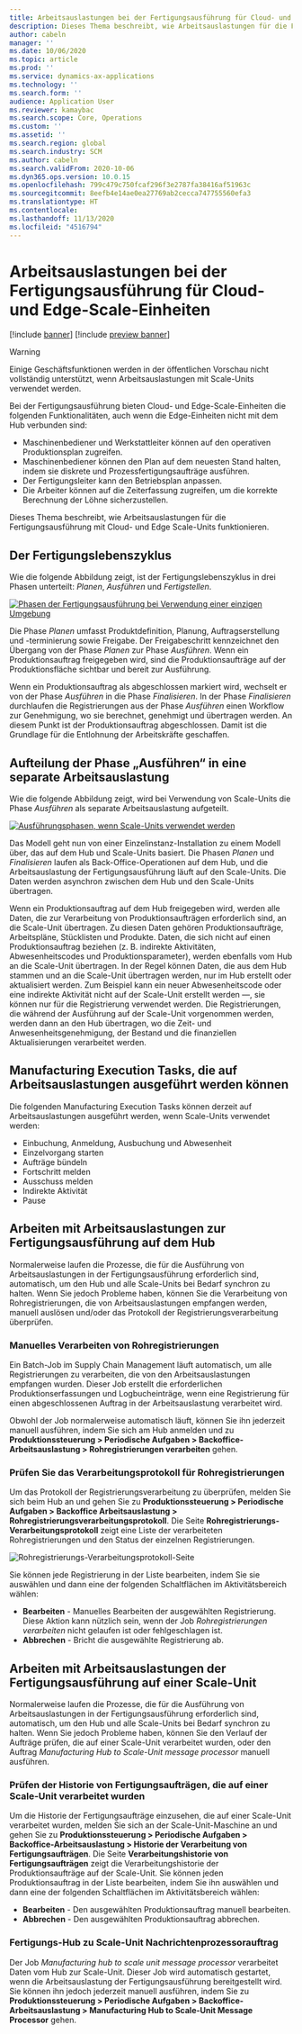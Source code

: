 ```yaml
---
title: Arbeitsauslastungen bei der Fertigungsausführung für Cloud- und Edge-Scale-Einheiten
description: Dieses Thema beschreibt, wie Arbeitsauslastungen für die Fertigungsausführung mit Cloud- und Edge Scale-Units funktionieren.
author: cabeln
manager: ''
ms.date: 10/06/2020
ms.topic: article
ms.prod: ''
ms.service: dynamics-ax-applications
ms.technology: ''
ms.search.form: ''
audience: Application User
ms.reviewer: kamaybac
ms.search.scope: Core, Operations
ms.custom: ''
ms.assetid: ''
ms.search.region: global
ms.search.industry: SCM
ms.author: cabeln
ms.search.validFrom: 2020-10-06
ms.dyn365.ops.version: 10.0.15
ms.openlocfilehash: 799c479c750fcaf296f3e2787fa38416af51963c
ms.sourcegitcommit: 8eefb4e14ae0ea27769ab2cecca747755560efa3
ms.translationtype: HT
ms.contentlocale: 
ms.lasthandoff: 11/13/2020
ms.locfileid: "4516794"
---
```

# <a name="manufacturing-execution-workloads-for-cloud-and-edge-scale-units"></a>Arbeitsauslastungen bei der Fertigungsausführung für Cloud- und Edge-Scale-Einheiten

[!include [banner](../includes/banner.md)]
[!include [preview banner](../includes/preview-banner.md)]

> [!WARNING]
> Einige Geschäftsfunktionen werden in der öffentlichen Vorschau nicht vollständig unterstützt, wenn Arbeitsauslastungen mit Scale-Units verwendet werden.

Bei der Fertigungsausführung bieten Cloud- und Edge-Scale-Einheiten die folgenden Funktionalitäten, auch wenn die Edge-Einheiten nicht mit dem Hub verbunden sind:

- Maschinenbediener und Werkstattleiter können auf den operativen Produktionsplan zugreifen.
- Maschinenbediener können den Plan auf dem neuesten Stand halten, indem sie diskrete und Prozessfertigungsaufträge ausführen.
- Der Fertigungsleiter kann den Betriebsplan anpassen.
- Die Arbeiter können auf die Zeiterfassung zugreifen, um die korrekte Berechnung der Löhne sicherzustellen.

Dieses Thema beschreibt, wie Arbeitsauslastungen für die Fertigungsausführung mit Cloud- und Edge Scale-Units funktionieren.

## <a name="the-manufacturing-lifecycle"></a>Der Fertigungslebenszyklus

Wie die folgende Abbildung zeigt, ist der Fertigungslebenszyklus in drei Phasen unterteilt: *Planen*, *Ausführen* und *Fertigstellen*.

[![Phasen der Fertigungsausführung bei Verwendung einer einzigen Umgebung](media/mes-phases.png "Phasen der Fertigungsausführung bei Verwendung einer einzigen Umgebung")](media/mes-phases-large.png)

Die Phase _Planen_ umfasst Produktdefinition, Planung, Auftragserstellung und -terminierung sowie Freigabe. Der Freigabeschritt kennzeichnet den Übergang von der Phase _Planen_ zur Phase _Ausführen_. Wenn ein Produktionsauftrag freigegeben wird, sind die Produktionsaufträge auf der Produktionsfläche sichtbar und bereit zur Ausführung.

Wenn ein Produktionsauftrag als abgeschlossen markiert wird, wechselt er von der Phase _Ausführen_ in die Phase _Finalisieren_. In der Phase _Finalisieren_ durchlaufen die Registrierungen aus der Phase *Ausführen* einen Workflow zur Genehmigung, wo sie berechnet, genehmigt und übertragen werden. An diesem Punkt ist der Produktionsauftrag abgeschlossen. Damit ist die Grundlage für die Entlohnung der Arbeitskräfte geschaffen.

## <a name="splitting-the-execute-phase-into-a-separate-workload"></a>Aufteilung der Phase „Ausführen“ in eine separate Arbeitsauslastung

Wie die folgende Abbildung zeigt, wird bei Verwendung von Scale-Units die Phase _Ausführen_ als separate Arbeitsauslastung aufgeteilt.

[![Ausführungsphasen, wenn Scale-Units verwendet werden](media/mes-phases-workloads.png "Fertigungsausführungsphasen bei Verwendung von Scale-Units")](media/mes-phases-workloads-large.png)

Das Modell geht nun von einer Einzelinstanz-Installation zu einem Modell über, das auf dem Hub und Scale-Units basiert. Die Phasen _Planen_ und _Finalisieren_ laufen als Back-Office-Operationen auf dem Hub, und die Arbeitsauslastung der Fertigungsausführung läuft auf den Scale-Units. Die Daten werden asynchron zwischen dem Hub und den Scale-Units übertragen.

Wenn ein Produktionsauftrag auf dem Hub freigegeben wird, werden alle Daten, die zur Verarbeitung von Produktionsaufträgen erforderlich sind, an die Scale-Unit übertragen. Zu diesen Daten gehören Produktionsaufträge, Arbeitspläne, Stücklisten und Produkte. Daten, die sich nicht auf einen Produktionsauftrag beziehen (z. B. indirekte Aktivitäten, Abwesenheitscodes und Produktionsparameter), werden ebenfalls vom Hub an die Scale-Unit übertragen. In der Regel können Daten, die aus dem Hub stammen und an die Scale-Unit übertragen werden, nur im Hub erstellt oder aktualisiert werden. Zum Beispiel kann ein neuer Abwesenheitscode oder eine indirekte Aktivität nicht auf der Scale-Unit erstellt werden &mdash;, sie können nur für die Registrierung verwendet werden. Die Registrierungen, die während der Ausführung auf der Scale-Unit vorgenommen werden, werden dann an den Hub übertragen, wo die Zeit- und Anwesenheitsgenehmigung, der Bestand und die finanziellen Aktualisierungen verarbeitet werden.

## <a name="manufacturing-execution-tasks-that-can-be-run-on-workloads"></a>Manufacturing Execution Tasks, die auf Arbeitsauslastungen ausgeführt werden können

Die folgenden Manufacturing Execution Tasks können derzeit auf Arbeitsauslastungen ausgeführt werden, wenn Scale-Units verwendet werden:

- Einbuchung, Anmeldung, Ausbuchung und Abwesenheit
- Einzelvorgang starten
- Aufträge bündeln
- Fortschritt melden
- Ausschuss melden
- Indirekte Aktivität
- Pause

## <a name="working-with-manufacturing-execution-workloads-on-the-hub"></a>Arbeiten mit Arbeitsauslastungen zur Fertigungsausführung auf dem Hub

Normalerweise laufen die Prozesse, die für die Ausführung von Arbeitsauslastungen in der Fertigungsausführung erforderlich sind, automatisch, um den Hub und alle Scale-Units bei Bedarf synchron zu halten. Wenn Sie jedoch Probleme haben, können Sie die Verarbeitung von Rohregistrierungen, die von Arbeitsauslastungen empfangen werden, manuell auslösen und/oder das Protokoll der Registrierungsverarbeitung überprüfen.

### <a name="manually-process-raw-registrations"></a>Manuelles Verarbeiten von Rohregistrierungen

Ein Batch-Job im Supply Chain Management läuft automatisch, um alle Registrierungen zu verarbeiten, die von den Arbeitsauslastungen empfangen wurden. Dieser Job erstellt die erforderlichen Produktionserfassungen und Logbucheinträge, wenn eine Registrierung für einen abgeschlossenen Auftrag in der Arbeitsauslastung verarbeitet wird.

Obwohl der Job normalerweise automatisch läuft, können Sie ihn jederzeit manuell ausführen, indem Sie sich am Hub anmelden und zu **Produktionssteuerung \> Periodische Aufgaben \> Backoffice-Arbeitsauslastung \> Rohregistrierungen verarbeiten** gehen.

### <a name="check-the-raw-registration-processing-log"></a>Prüfen Sie das Verarbeitungsprotokoll für Rohregistrierungen

Um das Protokoll der Registrierungsverarbeitung zu überprüfen, melden Sie sich beim Hub an und gehen Sie zu **Produktionssteuerung \> Periodische Aufgaben \> Backoffice Arbeitsauslastung \> Rohregistrierungsverarbeitungsprotokoll**. Die Seite **Rohregistrierungs-Verarbeitungsprotokoll** zeigt eine Liste der verarbeiteten Rohregistrierungen und den Status der einzelnen Registrierungen.

![Rohregistrierungs-Verarbeitungsprotokoll-Seite](media/mes-processing-log.png "Rohregistrierungs-Verarbeitungsprotokollseite")

Sie können jede Registrierung in der Liste bearbeiten, indem Sie sie auswählen und dann eine der folgenden Schaltflächen im Aktivitätsbereich wählen:

- **Bearbeiten** - Manuelles Bearbeiten der ausgewählten Registrierung. Diese Aktion kann nützlich sein, wenn der Job _Rohregistrierungen verarbeiten_ nicht gelaufen ist oder fehlgeschlagen ist.
- **Abbrechen** - Bricht die ausgewählte Registrierung ab.

## <a name="working-with-manufacturing-execution-workloads-on-a-scale-unit"></a>Arbeiten mit Arbeitsauslastungen der Fertigungsausführung auf einer Scale-Unit

Normalerweise laufen die Prozesse, die für die Ausführung von Arbeitsauslastungen in der Fertigungsausführung erforderlich sind, automatisch, um den Hub und alle Scale-Units bei Bedarf synchron zu halten. Wenn Sie jedoch Probleme haben, können Sie den Verlauf der Aufträge prüfen, die auf einer Scale-Unit verarbeitet wurden, oder den Auftrag _Manufacturing Hub to Scale-Unit message processor_ manuell ausführen.

### <a name="view-the-history-of-manufacturing-jobs-that-have-been-processed-on-a-scale-unit"></a>Prüfen der Historie von Fertigungsaufträgen, die auf einer Scale-Unit verarbeitet wurden

Um die Historie der Fertigungsaufträge einzusehen, die auf einer Scale-Unit verarbeitet wurden, melden Sie sich an der Scale-Unit-Maschine an und gehen Sie zu **Produktionssteuerung \> Periodische Aufgaben \> Backoffice-Arbeitsauslastung \> Historie der Verarbeitung von Fertigungsaufträgen**. Die Seite **Verarbeitungshistorie von Fertigungsaufträgen** zeigt die Verarbeitungshistorie der Produktionsaufträge auf der Scale-Unit. Sie können jeden Produktionsauftrag in der Liste bearbeiten, indem Sie ihn auswählen und dann eine der folgenden Schaltflächen im Aktivitätsbereich wählen:

- **Bearbeiten** - Den ausgewählten Produktionsauftrag manuell bearbeiten.
- **Abbrechen** - Den ausgewählten Produktionsauftrag abbrechen.

### <a name="manufacturing-hub-to-scale-unit-message-processor-job"></a>Fertigungs-Hub zu Scale-Unit Nachrichtenprozessorauftrag

Der Job _Manufacturing hub to scale unit message processor_ verarbeitet Daten vom Hub zur Scale-Unit. Dieser Job wird automatisch gestartet, wenn die Arbeitsauslastung der Fertigungsausführung bereitgestellt wird. Sie können ihn jedoch jederzeit manuell ausführen, indem Sie zu **Produktionssteuerung \> Periodische Aufgaben \> Backoffice-Arbeitsauslastung \> Manufacturing Hub to Scale-Unit Message Processor** gehen.
